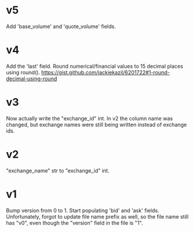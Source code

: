# v5
Add 'base_volume' and 'quote_volume' fields.

# v4
Add the 'last' field. Round numerical/financial values to 15 decimal places using round().
https://gist.github.com/jackiekazil/6201722#1-round-decimal-using-round

# v3
Now actually write the "exchange_id" int. In v2 the column name was changed, but exchange names
were still being written instead of exchange ids.  

# v2
"exchange_name" str to "exchange_id" int. 

# v1
Bump version from 0 to 1. Start populating 'bid' and 'ask' fields. Unfortunately, forgot to update file name prefix
as well, so the file name still has "v0", even though the "version" field in the file is "1".
